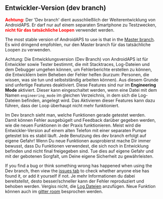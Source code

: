 ## Entwickler-Version (dev branch)

<font color="#FF0000"><strong>Achtung:</strong></font>
Der 'Dev branch' dient ausschließlich der Weiterentwicklung von AndroidAPS. Er darf nur auf einem separaten Smartphone zu Testzwecken, <font color="#FF0000"><strong>nicht für das tatsächliche Loopen</strong></font> verwendet werden.

The most stable version of AndroidAPS to use is that in the [Master branch](https://github.com/nightscout/AndroidAPS/tree/master). Es wird dringend empfohlen, nur den Master branch für das tatsächliche Loopen zu verwenden.

Achtung: Die Entwicklungsversion (Dev Branch) von AndroidAPS ist für Entwickler sowie Tester bestimmt, die mit Stacktraces, Log-Dateien und dem Debugger umgehen können, um Fehlerberichte erstellen zu können, die Entwicklern beim Beheben der Fehler helfen (kurzum: Personen, die wissen, was sie tun und selbstständig arbeiten können). Aus diesem Grunde sind unfertige Features deaktiviert. Diese Features sind nur im **Engineering Mode** aktiviert. Dieser kann eingeschaltet werden, wenn eine Datei mit dem Namen `engineering_mode` im gleichen Verzeichnis, in dem sich die Log-Dateien befinden, angelegt wird. Das Aktivieren dieser Features kann dazu führen, dass der Loop überhaupt nicht mehr funktioniert.

Im Dev branch sieht man, welche Funktionen gerade getestet werden. Damit können Fehler ausgebügelt und Feedback darüber gegeben werden, wie die neuen Funktionen in der Praxis funktionieren. Meist wird die Entwickler-Version auf einem alten Telefon mit einer separaten Pumpe getestet bis es stabil läuft. Jede Benutzung des dev branch erfolgt auf eigene Gefahr! Wenn Du neue Funktionen ausprobierst mache Dir immer bewusst, dass Du Funktionen verwendest, die sich noch in Entwicklung befinden und nicht final freigegeben sind. Tue dies auf eigene Gefahr und mit der gebotenen Sorgfalt, um Deine eigene Sicherheit zu gewährleisten.

If you find a bug or think something wrong has happened when using the Dev branch, then view the [issues tab](https://github.com/nightscout/AndroidAPS/issues) to check whether anyone else has found it, or add it yourself if not. Je mehr Informationen du dabei bereitstellst, desto besser/schneller kann der Fehler reproduziert und behoben werden. Vergiss nicht, die [Log Dateien](../Usage/Accessing-logfiles.md) anzufügen. Neue Funktion können auch im [gitter room](https://gitter.im/MilosKozak/AndroidAPS) besprochen werden.